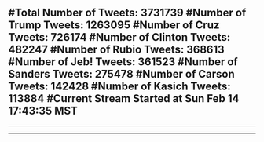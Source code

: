 #Total Number of Tweets: 3731739 
#Number of Trump Tweets: 1263095
#Number of Cruz Tweets: 726174
#Number of Clinton Tweets: 482247
#Number of Rubio Tweets: 368613
#Number of Jeb! Tweets: 361523
#Number of Sanders Tweets: 275478
#Number of Carson Tweets: 142428
#Number of Kasich Tweets: 113884
#Current Stream Started at Sun Feb 14 17:43:35 MST
---
---
---
